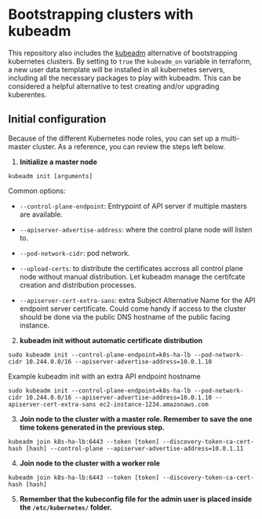 # Bootstrapping clusters with kubeadm

This repository also includes the [kubeadm](https://kubernetes.io/docs/reference/setup-tools/kubeadm/) alternative of bootstrapping kubernetes clusters.
By setting to `true` the `kubeadm_on` variable in terraform, a new user data template will be installed in all kubernetes servers, including all the necessary packages to play with kubeadm.
This can be considered a helpful alternative to test creating and/or upgrading kuberentes.

## Initial configuration 

Because of the different Kubernetes node roles, you can set up a multi-master cluster. As a reference, you can review the steps left below.

1. **Initialize a master node**

`kubeadm init [arguments]`

Common options:

 - `--control-plane-endpoint`: Entrypoint of API server if multiple masters are available.

- `--apiserver-advertise-address`: where the control plane node will listen to.

- `--pod-network-cidr`: pod network.

- `--upload-certs`: to distribute the certificates accross all control plane node without manual distribution. Let kubeadm manage the certifcate creation and distribution processes.

- `--apiserver-cert-extra-sans`: extra Subject Alternative Name for the API endpoint server certificate. Could come handy if access to the cluster should be done via the public DNS hostname of the public facing instance.

2. **kubeadm init without automatic certificate distribution**

```
sudo kubeadm init --control-plane-endpoint=k8s-ha-lb --pod-network-cidr 10.244.0.0/16 --apiserver-advertise-address=10.0.1.10
```

  Example kubeadm init with an extra API endpoint hostname

```
sudo kubeadm init --control-plane-endpoint=k8s-ha-lb --pod-network-cidr 10.244.0.0/16 --apiserver-advertise-address=10.0.1.10 --apiserver-cert-extra-sans ec2-instance-1234.amazonaws.com
```


3. **Join node to the cluster with a master role. Remember to save the one time tokens generated in the previous step.**

```
kubeadm join k8s-ha-lb:6443 --token [token] --discovery-token-ca-cert-hash [hash] --control-plane --apiserver-advertise-address=10.0.1.11
```

4. **Join node to the cluster with a worker role**

```
kubeadm join k8s-ha-lb:6443 --token [token] --discovery-token-ca-cert-hash [hash]
```

5. **Remember that the kubeconfig file for the admin user is placed inside the `/etc/kubernetes/` folder.**